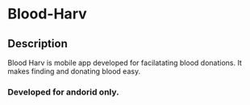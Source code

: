 # Blood-Harv
## Description
   Blood Harv is mobile app developed for facilatating blood donations. It makes finding and donating blood easy.
### Developed for andorid only.
